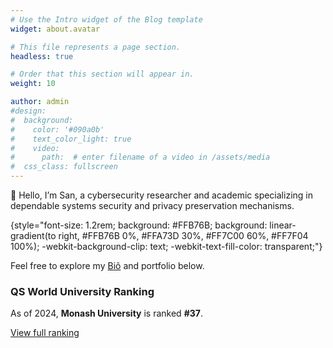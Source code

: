 ```yaml
---
# Use the Intro widget of the Blog template
widget: about.avatar

# This file represents a page section.
headless: true

# Order that this section will appear in.
weight: 10

author: admin
#design:
#  background:
#    color: '#090a0b'
#    text_color_light: true
#    video:
#      path:  # enter filename of a video in /assets/media
#  css_class: fullscreen
---
```

👋 Hello, I’m San, a cybersecurity researcher and academic specializing in dependable systems security and privacy preservation mechanisms.

{style="font-size: 1.2rem; background: #FFB76B; background: linear-gradient(to right, #FFB76B 0%, #FFA73D 30%, #FF7C00 60%, #FF7F04 100%); -webkit-background-clip: text; -webkit-text-fill-color: transparent;"}

Feel free to explore my [Biõ](/about/) and portfolio below.

<div class="qs-ranking-box">
  <h3>QS World University Ranking</h3>
  <p>As of 2024, <strong>Monash University</strong> is ranked <strong>#37</strong>.</p>
  <a href="https://www.topuniversities.com/universities/monash-university" target="_blank">View full ranking</a>
</div>

